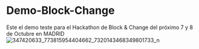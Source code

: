 # Demo-Block-Change
Este el demo teste para el Hackathon de Block &amp; Change del próximo 7 y 8 de Octubre en MADRID
![347420633_773815954404662_7320143468349801733_n](https://github.com/angie-pnz/Demo-Block-Change/assets/114937388/bf5f9d7b-97f5-42d5-8991-1945915d7e52)
